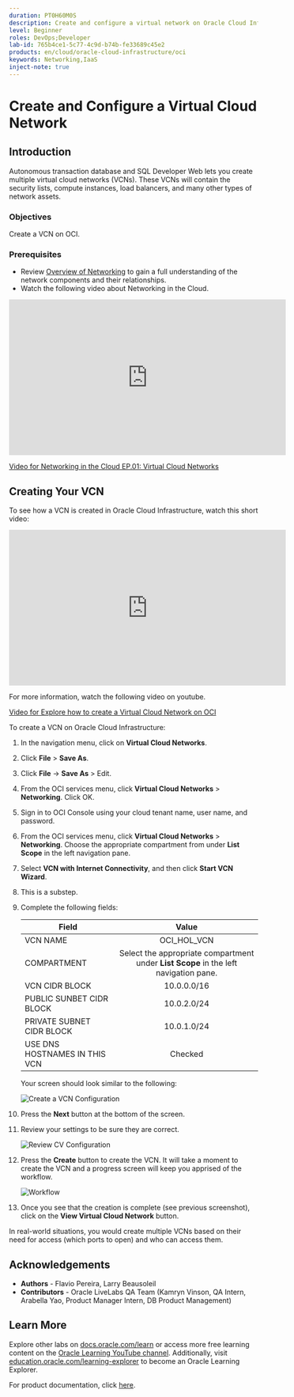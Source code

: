 ```yaml
---
duration: PT0H60M0S
description: Create and configure a virtual network on Oracle Cloud Infrastructure.
level: Beginner
roles: DevOps;Developer
lab-id: 765b4ce1-5c77-4c9d-b74b-fe33689c45e2
products: en/cloud/oracle-cloud-infrastructure/oci
keywords: Networking,IaaS
inject-note: true
---
```

# Create and Configure a Virtual Cloud Network

## Introduction

Autonomous transaction database and SQL Developer Web lets you create multiple virtual cloud networks (VCNs). These VCNs will contain the security lists, compute instances, load balancers, and many other types of network assets.

### Objectives

Create a VCN on OCI.

### Prerequisites

- Review [Overview of Networking](https://docs.cloud.oracle.com/iaas/Content/Network/Concepts/overview.htm) to gain a full understanding of the network components and their relationships.
- Watch the following video about Networking in the Cloud.

<iframe width="560" height="315" src="https://www.youtube.com/embed/mIYSgeX5FkM" frameborder="0" allow="accelerometer; autoplay; clipboard-write; encrypted-media; gyroscope; picture-in-picture" allowfullscreen></iframe>
 
[Video for Networking in the Cloud EP.01: Virtual Cloud Networks](https://www.youtube.com/watch?v=mIYSgeX5FkM "EP.01 Virtual Cloud Networks")

## Creating Your VCN

To see how a VCN is created in Oracle Cloud Infrastructure, watch this short video:

<iframe width="560" height="315" src="https://www.youtube.com/embed/lxQYHuvipx8" frameborder="0" allow="accelerometer; autoplay; clipboard-write; encrypted-media; gyroscope; picture-in-picture" allowfullscreen></iframe>

For more information, watch the following video on youtube.

[Video for Explore how to create a Virtual Cloud Network on OCI](https://www.youtube.com/watch?v=lxQYHuvipx8 "Explore how to create a Virtual Cloud Network on OCI")

To create a VCN on Oracle Cloud Infrastructure:

1. In the navigation menu, click on **Virtual Cloud Networks**.

1. Click **File** > **Save As**.

1. Click **File** -> **Save As** > Edit.

1. From the OCI services menu, click **Virtual Cloud Networks** > **Networking**. Click OK.

1. Sign in to OCI Console using your cloud tenant name, user name, and password.

2. From the OCI services menu, click **Virtual Cloud Networks** > **Networking**. Choose the appropriate compartment from under **List Scope** in the left navigation pane. 

3. Select **VCN with Internet Connectivity**, and then click **Start VCN Wizard**.

1. This is a substep.

4. Complete the following fields:

   |                  **Field**              |    **Value**  |
   |----------------------------------------|:------------:|
   |VCN NAME |OCI\_HOL\_VCN|
   |COMPARTMENT | Select the appropriate compartment under **List Scope** in the left navigation pane.  
   |VCN CIDR BLOCK|10.0.0.0/16|
   |PUBLIC SUNBET CIDR BLOCK|10.0.2.0/24|
   |PRIVATE SUBNET CIDR BLOCK|10.0.1.0/24
   |USE DNS HOSTNAMES IN THIS VCN| Checked|

   Your screen should look similar to the following:
	
   ![Create a VCN Configuration](images/setupVCN3.png " ")

5. Press the **Next** button at the bottom of the screen.

6. Review your settings to be sure they are correct.

   ![Review CV Configuration](images/setupVCN4.png " ")

7. Press the **Create** button to create the VCN. It will take a moment to create the VCN and a progress screen will keep you apprised of the workflow.

   ![Workflow](images/workflow.png " ")

8. Once you see that the creation is complete (see previous screenshot), click on the **View Virtual Cloud Network** button.

In real-world situations, you would create multiple VCNs based on their need for access (which ports to open) and who can access them. 

## Acknowledgements

- **Authors** - Flavio Pereira, Larry Beausoleil
- **Contributors** - Oracle LiveLabs QA Team (Kamryn Vinson, QA Intern, Arabella Yao, Product Manager Intern, DB Product Management) 

## Learn More

Explore other labs on [docs.oracle.com/learn](https://docs.oracle.com/learn) or access more free learning content on the [Oracle Learning YouTube channel](https://www.youtube.com/user/OracleLearning). Additionally, visit [education.oracle.com/learning-explorer](https://education.oracle.com/learning-explorer) to become an Oracle Learning Explorer.

For product documentation, click [here](https://docs.oracle.com).
